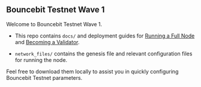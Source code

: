 ## Bouncebit Testnet Wave 1

Welcome to Bouncebit Testnet Wave 1.

- This repo contains `docs/` and deployment guides for [Running a Full Node](https://github.com/BounceBit-Labs/node/blob/main/docs/Running%20a%20Full%20Node.md) and [Becoming a Validator](https://github.com/BounceBit-Labs/testnet/blob/main/docs/Become%20a%20Validator.md).
  
- `network_files/` contains the genesis file and relevant configuration files for running the node.
  

Feel free to download them locally to assist you in quickly configuring Bouncebit Testnet parameters.
